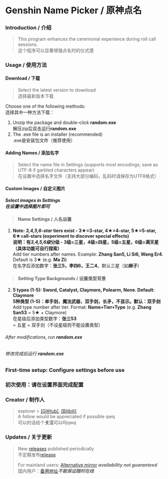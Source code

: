 # Genshin Name Picker / 原神点名

### **Introduction / 介绍**

> This program enhances the ceremonial experience during roll call sessions.  
> 这个程序可以显著增强点名时的仪式感

### **Usage / 使用方法**

#### Download / 下载

> Select the latest version to download  
> 选择最新版本下载

Choose one of the following methods:  
选择其中一种方法下载：

1. Unzip the package and double-click **random.exe**  
   解压zip后双击运行**random.exe**
2. The .exe file is an installer (recommended)  
   .exe是安装包文件（推荐使用）

#### Adding Names / 添加名字

> Select the name file in Settings (supports most encodings; save as UTF-8 if garbled characters appear)  
> 在设置中选择名字文件（支持大部分编码，乱码时请保存为UTF8格式）

#### Custom Images / 自定义图片

***Select images in Settings***  
***在设置中选择图片即可***

> #### Name Settings / 人名设置

1. **Note: *3,4,5,6-star* tiers exist - 3★=3-star, 4★=4-star, 5★=5-star, 6★=all-stars (experiment to discover special effects)**  
   **说明：有*3,4,5,6级*分级 - 3级=三星，4级=四星，5级=五星，6级=满天星（具体功能可自行探索）**  
   Add tier numbers after names. Example: **Zhang San5, Li Si6, Wang Er4**. Default is 3★ (e.g. **Ma Zi**)  
   在名字后添加数字：**张三5，李四6，王二4**。默认三星（如**麻子**）

> #### Setting Type Backgrounds / 设置类型背景

2. **5 types (1-5): Sword, Catalyst, Claymore, Polearm, None. Default: Claymore**  
   **5种类型 (1-5)：单手剑，魔法武器，双手剑，长矛，不显示。默认：双手剑**  
   Add type number after tier. Format: **Name+Tier+Type** (e.g. **Zhang San53** = 5★ + Claymore)  
   在星级后添加类型数字：**张三53** = 五星 + 双手剑（不设星级则不能设置类型）

###### After modifications, run **random.exe**

###### 修改完成后运行 **random.exe**

### First-time setup: Configure settings before use  

### 初次使用：请在设置界面完成配置

### Creator / 制作人
>
> explorer > [[GitHub]](https://github.com/explorer-exe-bilibili/), [[Bilibili]](https://space.bilibili.com/1129475142)  
> A follow would be appreciated if possible qwq  
> 可以的话给个**关注**可以吗qwq
>

### **Updates / 关于更新**
>
> New [releases](https://github.com/explorer-exe-bilibili/ramdon_name/releases) published periodically  
> 不定期发布[release](https://github.com/explorer-exe-bilibili/ramdon_name/releases)  
> 
> For mainland users: [Alternative mirror](http://alist.1class.top) ***availability not guaranteed***  
> 国内用户：[备用地址](http://alist.1class.top)***不能保证随时在线***
